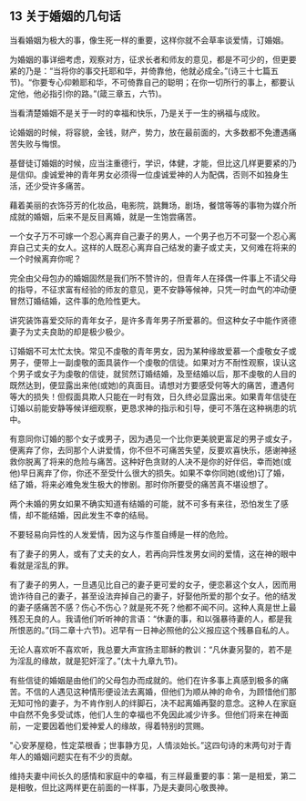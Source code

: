 ## 13 关于婚姻的几句话

当看婚姻为极大的事，像生死一样的重要，这样你就不会草率谈爱情，订婚姻。

为婚姻的事详细考虑，观察对方，征求长者和师友的意见，都是不可少的，但更要紧的乃是：“当将你的事交托耶和华，并倚靠他，他就必成全。”(诗三十七篇五节)。“你要专心仰赖耶和华，不可倚靠自己的聪明；在你一切所行的事上，都要认定他，他必指引你的路。”(箴三章五，六节)。

当看清楚婚姻不是关于一时的幸福和快乐，乃是关于一生的祸福与成败。

论婚姻的时候，将容貌，金钱，财产，势力，放在最前面的，大多数都不免遭遇痛苦失败与悔恨。

基督徒订婚姻的时候，应当注重德行，学识，体健，才能，但比这几样更要紧的乃是信仰。虔诚爱神的青年男女必须得一位虔诚爱神的人为配偶，否则不如独身生活，还少受许多痛苦。

藉着美丽的衣饰芬芳的化妆品，电影院，跳舞场，剧场，餐馆等等的事物为媒介所成就的婚姻，后来不是反目离婚，就是一生饱尝痛苦。

一个女子万不可嫁一个忍心离弃自己妻子的男人，一个男子也万不可娶一个忍心离弃自己丈夫的女人。这样的人既忍心离弃自己结发的妻子或丈夫，又何难在将来的一个时候离弃你呢？

完全由父母包办的婚姻固然是我们所不赞许的，但青年人在择偶一件事上不请父母的指导，不征求富有经验的师友的意见，更不安静等候神，只凭一时血气的冲动便冒然订婚结婚，这件事的危险性更大。

讲究装饰喜爱交际的青年女子，是许多青年男子所爱慕的。但这种女子中能作贤德妻子为丈夫良助的却是极少极少。

订婚姻不可太忙太快。常见不虔敬的青年男女，因为某种缘故爱慕一个虔敬女子或男子，便带上一副虔敬的面具装作一个虔敬的信徒。如果对方不耐性观察，误认这个男子或女子为虔敬的信徒，就贸然订婚结婚，及至结婚以后，那不虔敬的人目的既然达到，便显露出来他(或她)的真面目。请想对方要感受何等大的痛苦，遭遇何等大的损失！但假面具欺人只能在一时有效，日久终必显露出来。如果青年信徒在订婚以前能安静等候详细观察，更恳求神的指示和引导，便可不落在这种祸患的坑中。

有意同你订婚的那个女子或男子，因为遇见一个比你更美貌更富足的男子或女子，便离弃了你，去同那个人讲爱情，你不但不可痛苦失望，反要欢喜快乐，感谢神拯救你脱离了将来的危险与痛苦。这种好色贪财的人决不是你的好伴侣，幸而她(或他)早日离弃了你，你还不至受什么很大的损失。如果不幸你同她(或他)订了婚，结了婚，将来必难免发生极大的惨剧。那时你所要受的痛苦真不堪设想了。

两个未婚的男女如果不确实知道有结婚的可能，就不可多有来往，恐怕发生了感情，却不能结婚，因此发生不幸的结局。

不要轻易向异性的人发爱情，因为这与作茧自缚是一样的危险。

有了妻子的男人，或有了丈夫的女人，若再向异性发男女间的爱情，这在神的眼中看就是淫乱的罪。

有了妻子的男人，一旦遇见比自己的妻子更可爱的女子，便恋慕这个女人，因而用诡诈待自己的妻子，甚至设法弃掉自己的妻子，好娶他所爱的那个女子。他的结发的妻子感痛苦不感？伤心不伤心？就是死不死？他都不闻不问。这种人真是世上最残忍无良的人。我请他们听听神的言语：“休妻的事，和以强暴待妻的人，都是我所恨恶的。”(玛二章十六节)。迟早有一日神必照他的公义报应这个残暴自私的人。

无论人喜欢听不喜欢听，我总要大声宣扬主耶稣的教训：“凡休妻另娶的，若不是为淫乱的缘故，就是犯奸淫了。”(太十九章九节)。

有些信徒的婚姻是由他们的父母包办而成就的。他们在许多事上真感到极多的痛苦。不信的人遇见这种情形便设法去离婚，但他们为顺从神的命令，为顾惜他们那无知可怜的妻子，为不肯作别人的绊脚石，决不起离婚再娶的意念。这种人在家庭中自然不免多受试炼，他们人生的幸福也不免因此减少许多。但他们将来在神面前，一定要因着他们爱神爱人的缘故，得着特别的赏赐。

"心安茅屋稳，性定菜根香；世事静方见，人情淡始长。”这四句诗的末两句对于青年人的婚姻问题实在有不少的贡献。

维持夫妻中间长久的感情和家庭中的幸福，有三样最重要的事：第一是相爱，第二是相敬，但比这两样更在前面的一样事，乃是夫妻同心敬畏神。
